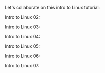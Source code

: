 Let's collaborate on this intro to Linux tutorial:

Intro to Linux 02:

Intro to Linux 03:

Intro to Linux 04:

Intro to Linux 05:

Intro to Linux 06:

Intro to Linux 07:



